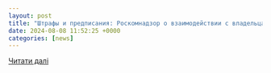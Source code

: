 ```yaml
---
layout: post
title: "Штрафы и предписания: Роскомнадзор о взаимодействии с владельцами социальных сетей в I полугодии 2024 года"
date: 2024-08-08 11:52:25 +0000
categories: [news]
---
```


[Читати далі](https://rkn.gov.ru/press/news/news74859.htm)
